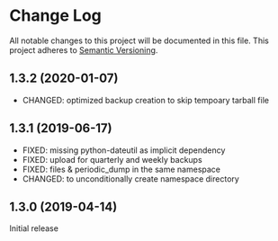 # Change Log

All notable changes to this project will be documented in this file. This
project adheres to [Semantic Versioning](http://semver.org/).

## 1.3.2 (2020-01-07)

- CHANGED: optimized backup creation to skip tempoary tarball file

## 1.3.1 (2019-06-17)

- FIXED: missing python-dateutil as implicit dependency
- FIXED: upload for quarterly and weekly backups
- FIXED: files & periodic_dump in the same namespace
- CHANGED: to unconditionally create namespace directory

## 1.3.0 (2019-04-14)

Initial release

